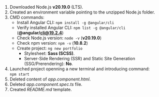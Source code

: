 1. Downloaded Node.js **v20.19.0** (LTS).
2. Created an environment variable pointing to the unzipped Node.js folder.
3. CMD commands:
   - Install Angular CLI: `npm install -g @angular/cli`
   - Verify installed Angular CLI: `npm list -g @angular/cli` (**@angular/cli@19.2.4**)
   - Check Node.js version: `node -v` (**v20.19.0**)
   - Check npm version: `npm -v` (**10.8.2**)
   - Create project: `ng new portfolio` 
      - Stylesheet: **Sass (SCSS)**.
      - Server-Side Rendering (SSR) and Static Site Generation (SSG/Prerendering): **No**.
4. Launched project openning a new terminal and introducing command: `npm start`
5. Deleted content of *app.component.html*.
6. Deleted *app.component.spec.ts* file.
7. Created *README.md* template.